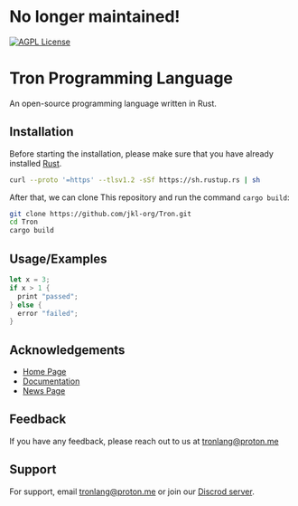 # No longer maintained!

[![AGPL License](https://img.shields.io/badge/license-Apache%20v2-blue.svg)](https://github.com/jkl-org/Tron/blob/main/LICENSE)
# Tron Programming Language

An open-source programming language written in Rust.




## Installation


Before starting the installation, please make sure that you have already installed [Rust](https://www.rust-lang.org/tools/install).

```bash
curl --proto '=https' --tlsv1.2 -sSf https://sh.rustup.rs | sh
```

After that, we can clone This repository and run the command `cargo build`:

```bash
git clone https://github.com/jkl-org/Tron.git
cd Tron
cargo build
```

## Usage/Examples

```rs
let x = 3;
if x > 1 {
  print "passed";
} else {
  error "failed";
}
```


## Acknowledgements

 - [Home Page](https://tronlang.org/)
 - [Documentation](https://docs.tronlang.org/)
 - [News Page](https://news.tronlang.org/)


## Feedback

If you have any feedback, please reach out to us at tronlang@proton.me


## Support

For support, email tronlang@proton.me or join our [Discrod server](https://discord.com/invite/UgUaUPhzug).
